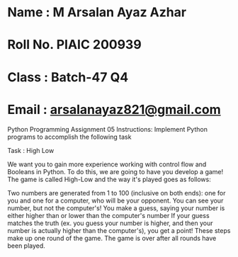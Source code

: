 # Name : M Arsalan Ayaz Azhar
# Roll No. PIAIC 200939
# Class : Batch-47 Q4
# Email : arsalanayaz821@gmail.com

Python Programming Assignment 05
Instructions: Implement Python programs to accomplish the following task

Task : High Low

We want you to gain more experience working with control flow and Booleans in Python. To do this, we are going to have you develop a game! The game is called High-Low and the way it's played goes as follows:

Two numbers are generated from 1 to 100 (inclusive on both ends): one for you and one for a computer, who will be your opponent. You can see your number, but not the computer's!
You make a guess, saying your number is either higher than or lower than the computer's number
If your guess matches the truth (ex. you guess your number is higher, and then your number is actually higher than the computer's), you get a point!
These steps make up one round of the game. The game is over after all rounds have been played.

